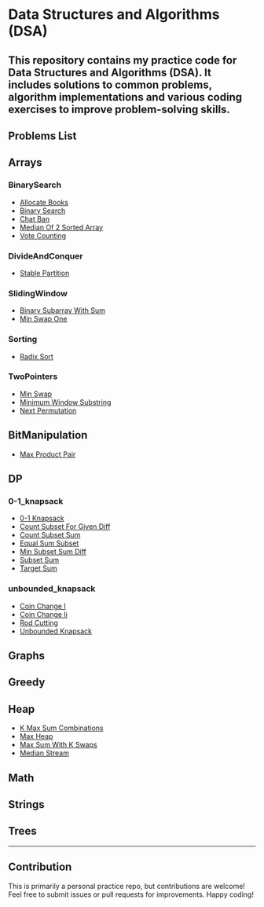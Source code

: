 # Data Structures and Algorithms (DSA)

This repository contains my practice code for **Data Structures and Algorithms (DSA)**. It includes solutions to common problems, algorithm implementations and various coding exercises to improve problem-solving skills.
---

## Problems List
## Arrays


### BinarySearch

- [Allocate Books](Arrays/BinarySearch/allocate_books.cpp)
- [Binary Search](Arrays/BinarySearch/binary_search.cpp)
- [Chat Ban](Arrays/BinarySearch/chat_ban.cpp)
- [Median Of 2 Sorted Array](Arrays/BinarySearch/median_of_2_sorted_array.cpp)
- [Vote Counting](Arrays/BinarySearch/vote_counting.cpp)

### DivideAndConquer

- [Stable Partition](Arrays/DivideAndConquer/stable_partition.cpp)

### SlidingWindow

- [Binary Subarray With Sum](Arrays/SlidingWindow/binary_subarray_with_sum.cpp)
- [Min Swap One](Arrays/SlidingWindow/min_swap_one.cpp)

### Sorting

- [Radix Sort](Arrays/Sorting/radix_sort.cpp)

### TwoPointers

- [Min Swap](Arrays/TwoPointers/min_swap.cpp)
- [Minimum Window Substring](Arrays/TwoPointers/minimum_window_substring.cpp)
- [Next Permutation](Arrays/TwoPointers/next_permutation.cpp)

## BitManipulation

- [Max Product Pair](BitManipulation/max_product_pair.cpp)

## DP


### 0-1_knapsack

- [0-1 Knapsack](DP/0-1_knapsack/0-1_knapsack.cpp)
- [Count Subset For Given Diff](DP/0-1_knapsack/count_subset_for_given_diff.cpp)
- [Count Subset Sum](DP/0-1_knapsack/count_subset_sum.cpp)
- [Equal Sum Subset](DP/0-1_knapsack/equal_sum_subset.cpp)
- [Min Subset Sum Diff](DP/0-1_knapsack/min_subset_sum_diff.cpp)
- [Subset Sum](DP/0-1_knapsack/subset_sum.cpp)
- [Target Sum](DP/0-1_knapsack/target_sum.cpp)

### unbounded_knapsack

- [Coin Change I](DP/unbounded_knapsack/coin_change_i.cpp)
- [Coin Change Ii](DP/unbounded_knapsack/coin_change_ii.cpp)
- [Rod Cutting](DP/unbounded_knapsack/rod_cutting.cpp)
- [Unbounded Knapsack](DP/unbounded_knapsack/unbounded_knapsack.cpp)

## Graphs


## Greedy


## Heap

- [K Max Sum Combinations](Heap/k_max_sum_combinations.cpp)
- [Max Heap](Heap/max_heap.cpp)
- [Max Sum With K Swaps](Heap/max_sum_with_k_swaps.cpp)
- [Median Stream](Heap/median_stream.cpp)

## Math


## Strings


## Trees



---
## Contribution
This is primarily a personal practice repo, but contributions are welcome! Feel free to submit issues or pull requests for improvements.
 Happy coding!
